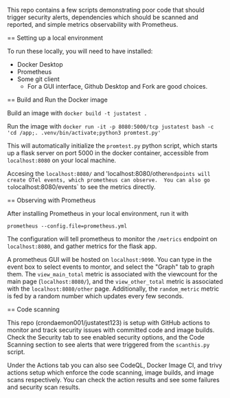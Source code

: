
This repo contains a few scripts demonstrating poor code that should trigger security alerts, dependencies which should be scanned and reported, and simple metrics observability with Prometheus.

== Setting up a local environment

To run these locally, you will need to have installed:
 - Docker Desktop
 - Prometheus
 - Some git client
    - For a GUI interface, Github Desktop and Fork are good choices.

== Build and Run the Docker image

Build an image with `docker build -t justatest .`

Run the image with `docker run -it -p 8080:5000/tcp justatest bash -c 'cd /app;. .venv/bin/activate;python3 promtest.py'`

This will automatically initialize the `promtest.py` python script, which starts up a flask server on port 5000 in the docker container, accessible from `localhost:8080` on your local machine.

Accesing the `localhost:8080/` and 'localhost:8080/other` endpoints will create OTel events, which prometheus can observe.  You can also go to `localhost:8080/events` to see the metrics directly.

== Observing with Prometheus

After installing Prometheus in your local environment, run it with 

`prometheus --config.file=prometheus.yml` 

The configuration will tell prometheus to monitor the `/metrics` endpoint on `localhost:8080`, and gather metrics for the flask app.  

A prometheus GUI will be hosted on `localhost:9090`.  You can type in the event box to select events to montor, and select the "Graph" tab to graph them.  The `view_main_total` metric is associated with the viewcount for the main page (`localhost:8080/`), and the `view_other_total` metric is associated with the `localhost:8080/other` page.  Additionally, the `random_metric` metric is fed by a random number which updates every few seconds.

== Code scanning

This repo (crondaemon001/justatest123) is setup with GitHub actions to monitor and track security issues with committed code and image builds.  Check the Security tab to see enabled security options, and the Code Scanning section to see alerts that were triggered from the `scanthis.py` script.  

Under the Actions tab you can also see CodeQL, Docker Image CI, and trivy actions setup which enforce the code scanning, image builds, and image scans respectively.  You can check the action results and see some failures and security scan results.



